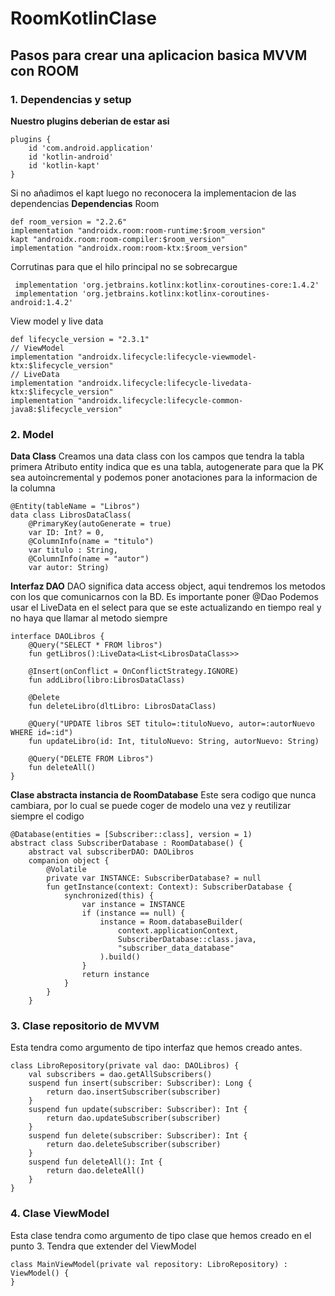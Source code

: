 # RoomKotlinClase

## Pasos para crear una aplicacion basica MVVM con ROOM
### 1. Dependencias y setup
**Nuestro plugins deberian de estar asi**
```
plugins {
    id 'com.android.application'
    id 'kotlin-android'
    id 'kotlin-kapt'
}
```
Si no añadimos el kapt luego no reconocera la implementacion de las dependencias
**Dependencias**
Room
```
def room_version = "2.2.6"
implementation "androidx.room:room-runtime:$room_version"
kapt "androidx.room:room-compiler:$room_version"
implementation "androidx.room:room-ktx:$room_version"
```
Corrutinas para que el hilo principal no se sobrecargue
```
 implementation 'org.jetbrains.kotlinx:kotlinx-coroutines-core:1.4.2'
 implementation 'org.jetbrains.kotlinx:kotlinx-coroutines-android:1.4.2'
 ```
 View model y live data
 ```
def lifecycle_version = "2.3.1"
// ViewModel
implementation "androidx.lifecycle:lifecycle-viewmodel-ktx:$lifecycle_version"
// LiveData
implementation "androidx.lifecycle:lifecycle-livedata-ktx:$lifecycle_version"
implementation "androidx.lifecycle:lifecycle-common-java8:$lifecycle_version"
```
### 2. Model
**Data Class**
Creamos una data class con los campos que tendra la tabla primera
Atributo entity indica que es una tabla, autogenerate para que la PK sea autoincremental y podemos poner anotaciones para la informacion de la columna
```
@Entity(tableName = "Libros")
data class LibrosDataClass(
    @PrimaryKey(autoGenerate = true)
    var ID: Int? = 0,
    @ColumnInfo(name = "titulo")
    var titulo : String,
    @ColumnInfo(name = "autor")
    var autor: String)
```
**Interfaz DAO**
DAO significa data access object, aqui tendremos los metodos con los que comunicarnos con la BD.
Es importante poner @Dao
Podemos usar el LiveData en el select para que se este actualizando en tiempo real y no haya que llamar al metodo siempre
```
interface DAOLibros {
    @Query("SELECT * FROM libros")
    fun getLibros():LiveData<List<LibrosDataClass>>

    @Insert(onConflict = OnConflictStrategy.IGNORE)
    fun addLibro(libro:LibrosDataClass)

    @Delete
    fun deleteLibro(dltLibro: LibrosDataClass)

    @Query("UPDATE libros SET titulo=:tituloNuevo, autor=:autorNuevo WHERE id=:id")
    fun updateLibro(id: Int, tituloNuevo: String, autorNuevo: String)

    @Query("DELETE FROM Libros")
    fun deleteAll()
}
```
**Clase abstracta instancia de RoomDatabase** 
Este sera codigo que nunca cambiara, por lo cual se puede coger de modelo una vez y reutilizar siempre el codigo
```
@Database(entities = [Subscriber::class], version = 1)
abstract class SubscriberDatabase : RoomDatabase() {
    abstract val subscriberDAO: DAOLibros
    companion object {
        @Volatile
        private var INSTANCE: SubscriberDatabase? = null
        fun getInstance(context: Context): SubscriberDatabase {
            synchronized(this) {
                var instance = INSTANCE
                if (instance == null) {
                    instance = Room.databaseBuilder(
                        context.applicationContext,
                        SubscriberDatabase::class.java,
                        "subscriber_data_database"
                    ).build()
                }
                return instance
            }
        }
    }
```
### 3. Clase repositorio de MVVM
Esta tendra como argumento de tipo interfaz que hemos creado antes.
```
class LibroRepository(private val dao: DAOLibros) {
    val subscribers = dao.getAllSubscribers()
    suspend fun insert(subscriber: Subscriber): Long {
        return dao.insertSubscriber(subscriber)
    }
    suspend fun update(subscriber: Subscriber): Int {
        return dao.updateSubscriber(subscriber)
    }
    suspend fun delete(subscriber: Subscriber): Int {
        return dao.deleteSubscriber(subscriber)
    }
    suspend fun deleteAll(): Int {
        return dao.deleteAll()
    }
}
```
### 4. Clase ViewModel
Esta clase tendra como argumento de tipo clase que hemos creado en el punto 3. Tendra que extender del ViewModel
```
class MainViewModel(private val repository: LibroRepository) : ViewModel() {
}
```

